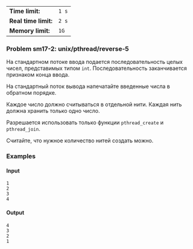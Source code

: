 |                      |       |
|----------------------|-------|
| **Time limit:**      | `1 s` |
| **Real time limit:** | `2 s` |
| **Memory limit:**    | `1G`  |


### Problem sm17-2: unix/pthread/reverse-5

На стандартном потоке ввода подается последовательность целых чисел, представимых типом `int`.
Последовательность заканчивается признаком конца ввода.

На стандартный поток вывода напечатайте введенные числа в обратном порядке.

Каждое число должно считываться в отдельной нити. Каждая нить должна хранить только одно число.

Разрешается использовать только функции `pthread_create` и `pthread_join`.

Считайте, что нужное количество нитей создать можно.

### Examples

#### Input

    
    
    1
    2
    3
    4

#### Output

    
    
    4
    3
    2
    1

